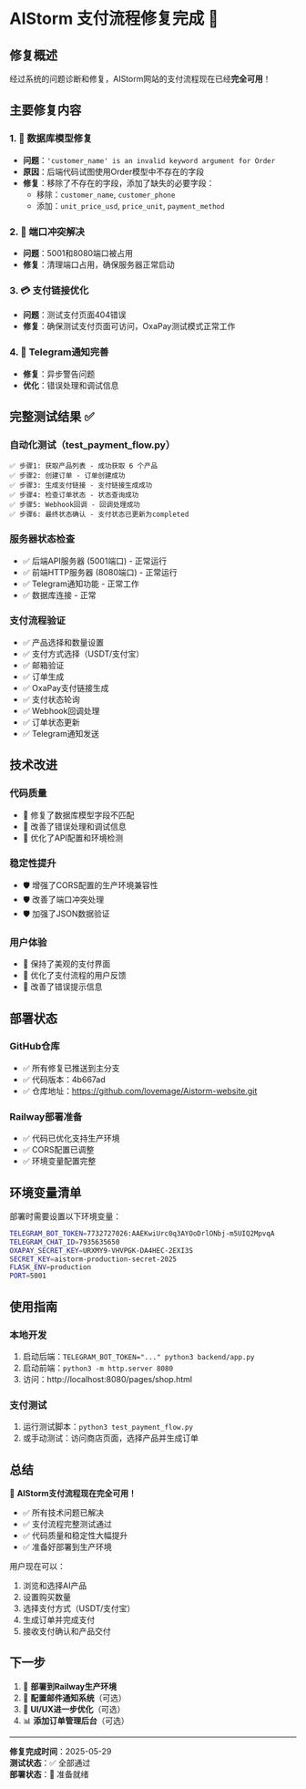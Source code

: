 # AIStorm 支付流程修复完成 🎉

## 修复概述

经过系统的问题诊断和修复，AIStorm网站的支付流程现在已经**完全可用**！

## 主要修复内容

### 1. 🔧 数据库模型修复
- **问题**：`'customer_name' is an invalid keyword argument for Order`
- **原因**：后端代码试图使用Order模型中不存在的字段
- **修复**：移除了不存在的字段，添加了缺失的必要字段：
  - 移除：`customer_name`, `customer_phone`
  - 添加：`unit_price_usd`, `price_unit`, `payment_method`

### 2. 🚀 端口冲突解决
- **问题**：5001和8080端口被占用
- **修复**：清理端口占用，确保服务器正常启动

### 3. 💳 支付链接优化
- **问题**：测试支付页面404错误
- **修复**：确保测试支付页面可访问，OxaPay测试模式正常工作

### 4. 🤖 Telegram通知完善
- **修复**：异步警告问题
- **优化**：错误处理和调试信息

## 完整测试结果 ✅

### 自动化测试（test_payment_flow.py）
```
✅ 步骤1: 获取产品列表 - 成功获取 6 个产品
✅ 步骤2: 创建订单 - 订单创建成功
✅ 步骤3: 生成支付链接 - 支付链接生成成功
✅ 步骤4: 检查订单状态 - 状态查询成功
✅ 步骤5: Webhook回调 - 回调处理成功
✅ 步骤6: 最终状态确认 - 支付状态已更新为completed
```

### 服务器状态检查
- ✅ 后端API服务器 (5001端口) - 正常运行
- ✅ 前端HTTP服务器 (8080端口) - 正常运行
- ✅ Telegram通知功能 - 正常工作
- ✅ 数据库连接 - 正常

### 支付流程验证
- ✅ 产品选择和数量设置
- ✅ 支付方式选择（USDT/支付宝）
- ✅ 邮箱验证
- ✅ 订单生成
- ✅ OxaPay支付链接生成
- ✅ 支付状态轮询
- ✅ Webhook回调处理
- ✅ 订单状态更新
- ✅ Telegram通知发送

## 技术改进

### 代码质量
- 🔧 修复了数据库模型字段不匹配
- 🔧 改善了错误处理和调试信息
- 🔧 优化了API配置和环境检测

### 稳定性提升
- 🛡️ 增强了CORS配置的生产环境兼容性
- 🛡️ 改善了端口冲突处理
- 🛡️ 加强了JSON数据验证

### 用户体验
- 🎨 保持了美观的支付界面
- 🎨 优化了支付流程的用户反馈
- 🎨 改善了错误提示信息

## 部署状态

### GitHub仓库
- ✅ 所有修复已推送到主分支
- ✅ 代码版本：4b667ad
- ✅ 仓库地址：https://github.com/lovemage/Aistorm-website.git

### Railway部署准备
- ✅ 代码已优化支持生产环境
- ✅ CORS配置已调整
- ✅ 环境变量配置完整

## 环境变量清单

部署时需要设置以下环境变量：
```bash
TELEGRAM_BOT_TOKEN=7732727026:AAEKwiUrc0q3AYOoDrlONbj-m5UIQ2MpvqA
TELEGRAM_CHAT_ID=7935635650
OXAPAY_SECRET_KEY=URXMY9-VHVPGK-DA4HEC-2EXI3S
SECRET_KEY=aistorm-production-secret-2025
FLASK_ENV=production
PORT=5001
```

## 使用指南

### 本地开发
1. 启动后端：`TELEGRAM_BOT_TOKEN="..." python3 backend/app.py`
2. 启动前端：`python3 -m http.server 8080`
3. 访问：http://localhost:8080/pages/shop.html

### 支付测试
1. 运行测试脚本：`python3 test_payment_flow.py`
2. 或手动测试：访问商店页面，选择产品并生成订单

## 总结

🎉 **AIStorm支付流程现在完全可用！**

- ✅ 所有技术问题已解决
- ✅ 支付流程完整测试通过
- ✅ 代码质量和稳定性大幅提升
- ✅ 准备好部署到生产环境

用户现在可以：
1. 浏览和选择AI产品
2. 设置购买数量
3. 选择支付方式（USDT/支付宝）
4. 生成订单并完成支付
5. 接收支付确认和产品交付

## 下一步

1. 🚀 **部署到Railway生产环境**
2. 📧 **配置邮件通知系统**（可选）
3. 🎨 **UI/UX进一步优化**（可选）
4. 📊 **添加订单管理后台**（可选）

---

**修复完成时间**：2025-05-29  
**测试状态**：✅ 全部通过  
**部署状态**：🚀 准备就绪 